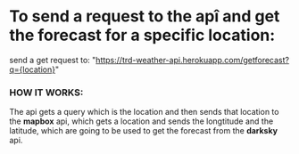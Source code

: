# To send a request to the apî and get the forecast for a specific location:
  send a get request to: "https://trd-weather-api.herokuapp.com/getforecast?q={location}"
  
### HOW IT WORKS: 

  The api gets a query which is the location and then sends that location to the <strong>mapbox</strong> api, which gets a location and sends the longtitude and the latitude, which are going to be used to get the forecast from the <strong>darksky</strong> api.
